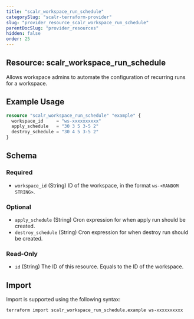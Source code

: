 ```yaml
---
title: "scalr_workspace_run_schedule"
categorySlug: "scalr-terraform-provider"
slug: "provider_resource_scalr_workspace_run_schedule"
parentDocSlug: "provider_resources"
hidden: false
order: 25
---
```

## Resource: scalr_workspace_run_schedule

Allows workspace admins to automate the configuration of recurring runs for a workspace.

## Example Usage

```terraform
resource "scalr_workspace_run_schedule" "example" {
  workspace_id     = "ws-xxxxxxxxxx"
  apply_schedule   = "30 3 5 3-5 2"
  destroy_schedule = "30 4 5 3-5 2"
}
```

<!-- schema generated by tfplugindocs -->
## Schema

### Required

- `workspace_id` (String) ID of the workspace, in the format `ws-<RANDOM STRING>`.

### Optional

- `apply_schedule` (String) Cron expression for when apply run should be created.
- `destroy_schedule` (String) Cron expression for when destroy run should be created.

### Read-Only

- `id` (String) The ID of this resource. Equals to the ID of the workspace.

## Import

Import is supported using the following syntax:

```shell
terraform import scalr_workspace_run_schedule.example ws-xxxxxxxxxx
```
